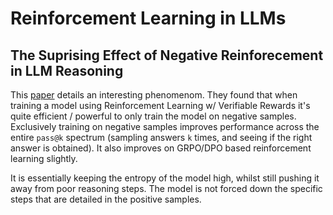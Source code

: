 # Reinforcement Learning in LLMs

## The Suprising Effect of Negative Reinforecement in LLM Reasoning

This [paper](https://arxiv.org/abs/2506.01347) details an interesting phenomenom. They found that when training a model using Reinforcement Learning w/ Verifiable Rewards it's quite efficient / powerful to only train the model on negative samples. Exclusively training on negative samples improves performance across the entire `pass@k` spectrum (sampling answers `k` times, and seeing if the right answer is obtained). It also improves on GRPO/DPO based reinforcement learning slightly.

It is essentially keeping the entropy of the model high, whilst still pushing it away from poor reasoning steps. The model is not forced down the specific steps that are detailed in the positive samples.

